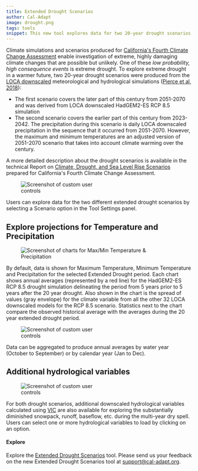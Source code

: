 ```yaml
---
title: Extended Drought Scenarios
author: Cal-Adapt
image: drought.png
tags: tools
snippet: This new tool explores data for two 20-year drought scenarios derived from LOCA downscaled meteorological and hydrological simulations, one for the earlier part and one for the latter part of the 21st century.
---
```


Climate simulations and scenarios produced for [California's Fourth Climate Change Assessment](http://www.climateassessment.ca.gov/) enable investigation of extreme, highly damaging climate changes that are possible but unlikely. One of these <em>low probability, high consequence events</em> is extreme drought. To explore extreme drought in a warmer future, two 20-year drought scenarios were produced from the [LOCA downscaled](cal-adapt.org/data/loca/) meteorological and hydrological simulations ([Pierce et al, 2018](http://www.climateassessment.ca.gov/techreports/docs/20180827-Projections_CCCA4-CEC-2018-006.pdf)):
- The first scenario covers the later part of this century from 2051-2070 and was derived from LOCA downscaled HadGEM2-ES RCP 8.5 simulation
- The second scenario covers the earlier part of this century from 2023-2042.  The precipitation during this scenario is daily LOCA downscaled precipitation in the sequence that it occurred from 2051-2070. However, the maximum and minimum temperatures are an adjusted version of 2051-2070 scenario that takes into account climate warming over the century.

A more detailed description about the drought scenarios is available in the technical Report on [Climate, Drought, and Sea Level Rise Scenarios](http://www.climateassessment.ca.gov/techreports/docs/20180827-Projections_CCCA4-CEC-2018-006.pdf) prepared for California's Fourth Climate Change Assessment.

<figure class="image">
  <img src="/img/blog/extended_drought_scenarios.png" style="max-width:15rem;" alt="Screenshot of custom user controls">
  <figcaption></figcaption>
</figure>

Users can explore data for the two different extended drought scenarios by selecting a Scenario option in the Tool Settings panel.


## Explore projections for Temperature and Precipitation
<figure class="image">
  <img src="/img/blog/extended_drought_tool.png" style="max-width:40rem;" alt="Screenshot of charts for Max/Min Temperature & Precipitation">
  <figcaption></figcaption>
</figure>

By default, data is shown for Maximum Temperature, Minimum Temperature and Precipitation for the selected Extended Drought period. Each chart shows annual averages (represented by a red line) for the HadGEM2-ES RCP 8.5 drought simulation delineating the period from 5 years prior to 5 years after the 20 year drought. Also shown in the chart is the spread of values (gray envelope) for the climate variable from all the other 32 LOCA downscaled models for the RCP 8.5 scenario. Statistics next to the chart compare the observed historical average with the averages during the 20 year extended drought period.

<figure class="image">
  <img src="/img/blog/extended_drought_year.png" style="max-width:15rem;" alt="Screenshot of custom user controls">
  <figcaption></figcaption>
</figure>

Data can be aggregated to produce annual averages by water year (October to September) or by calendar year (Jan to Dec).

## Additional hydrological variables
<figure class="image">
  <img src="/img/blog/extended_drought_vic_variables.png" style="max-width:15rem;" alt="Screenshot of custom user controls">
  <figcaption></figcaption>
</figure>

For both drought scenarios, additional downscaled hydrological variables calculated using [VIC](https://vic.readthedocs.io/en/master/) are also available for exploring the substantially diminished snowpack, runoff, baseflow, etc. during the multi-year dry spell. Users can select one or more hydrological variables to load by clicking on an option.

####  Explore
Explore the [Extended Drought Scenarios](/tools/extended-drought/) tool. Please send us your feedback on the new Extended Drought Scenarios tool at [support@cal-adapt.org](support@cal-adapt.org).


